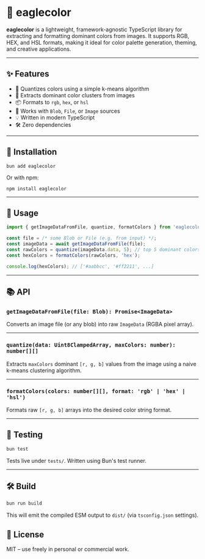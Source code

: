 # 🦅 eaglecolor

**eaglecolor** is a lightweight, framework-agnostic TypeScript library for extracting and formatting dominant colors from images. It supports RGB, HEX, and HSL formats, making it ideal for color palette generation, theming, and creative applications.

---

## ✨ Features

-   🎨 Quantizes colors using a simple k-means algorithm
-   🧠 Extracts dominant color clusters from images
-   📦 Formats to `rgb`, `hex`, or `hsl`
-   📁 Works with `Blob`, `File`, or `Image` sources
-   💡 Written in modern TypeScript
-   🛠 Zero dependencies

---

## 🚀 Installation

```
bun add eaglecolor
```

Or with npm:

```
npm install eaglecolor
```

---

## 🧪 Usage

```ts
import { getImageDataFromFile, quantize, formatColors } from 'eaglecolor';

const file = /* some Blob or File (e.g. from input) */;
const imageData = await getImageDataFromFile(file);
const rawColors = quantize(imageData.data, 5); // top 5 dominant colors
const hexColors = formatColors(rawColors, 'hex');

console.log(hexColors); // ['#aabbcc', '#ff2211', ...]
```

---

## 📚 API

### `getImageDataFromFile(file: Blob): Promise<ImageData>`

Converts an image file (or any blob) into raw `ImageData` (RGBA pixel array).

---

### `quantize(data: Uint8ClampedArray, maxColors: number): number[][]`

Extracts `maxColors` dominant `[r, g, b]` values from the image using a naive k-means clustering algorithm.

---

### `formatColors(colors: number[][], format: 'rgb' | 'hex' | 'hsl')`

Formats raw `[r, g, b]` arrays into the desired color string format.

---

## 🧪 Testing

```bash
bun test
```

Tests live under `tests/`. Written using Bun's test runner.

---

## 🛠 Build

```bash
bun run build
```

This will emit the compiled ESM output to `dist/` (via `tsconfig.json` settings).

## 🧼 License

MIT – use freely in personal or commercial work.
